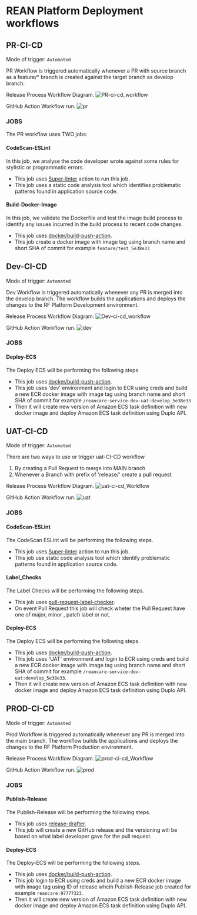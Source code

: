 # REAN Platform Deployment workflows

## PR-CI-CD
Mode of trigger: ```Automated```

 PR Workflow is triggered automatically whenever a PR with source branch as a feature/* branch is created against the target branch as develop branch.
 
 Release Process Workflow Diagram.
 ![PR-ci-cd_workflow](https://github.com/REAN-Foundation/reancare-service/blob/feature/flow_documentation/assets/images/pr-ci-cd_workflow.png?raw=true)
 
 GitHub Action Workflow run.
 ![pr](https://github.com/REAN-Foundation/reancare-service/blob/feature/flow_documentation/assets/images/Pr-ci-cd_example.png?raw=true)
 
### JOBS

 The PR workflow uses TWO jobs:
 
 #### CodeScan-ESLint
  In this job, we analyse the code developer wrote against some rules for stylistic or programmatic errors.
 
  * This job uses [Super-linter](https://github.com/marketplace/actions/super-linter) action to run this job. 
  * This job uses a static code analysis tool which identifies problematic patterns found in application source code.
 
 #### Build-Docker-Image
 In this job, we validate the Dockerfile and test the image build process to identify any issues incurred in the build process to recent code changes.
 
 * This job uses [docker/build-push-action](https://github.com/marketplace/actions/build-and-push-docker-images).  
 * This job create a docker image with image tag using branch name and short SHA of commit for example ```feature/test_5e38e33```



## Dev-CI-CD
Mode of trigger: ```Automated```

Dev Workflow is triggered automatically whenever any PR is merged into the develop branch. The workflow builds the applications and deploys the changes to the RF Platform Development environment.

Release Process Workflow Diagram.
![Dev-ci-cd_workflow](https://github.com/REAN-Foundation/reancare-service/blob/feature/flow_documentation/assets/images/dev-ci-cd_workflow.png?raw=true)

GitHub Action Workflow run.
![dev](https://github.com/REAN-Foundation/reancare-service/blob/feature/flow_documentation/assets/images/Dev-ci-cd_example.png?raw=true)

### JOBS

#### Deploy-ECS
The Deploy ECS will be performing the following steps

* This job uses [docker/build-push-action](https://github.com/marketplace/actions/build-and-push-docker-images).
* This job uses 'dev' environment and login to ECR using creds and build a new ECR docker image with image tag using branch name and short SHA of commit for example ``` /reancare-service-dev-uat:develop_5e38e33 ```
* Then it will create new version of Amazon ECS task definition with new docker image and deploy Amazon ECS task definition using Duplo API.


## UAT-CI-CD
Mode of trigger: ```Automated```

There are two ways to use or trigger uat-CI-CD workflow
1. By creating a Pull Request to merge into MAIN branch
2. Whenever a Branch with prefix of 'release/' create a pull request

Release Process Workflow Diagram.
![uat-ci-cd_Workflow](https://github.com/REAN-Foundation/reancare-service/blob/feature/flow_documentation/assets/images/uat-ci-cd_workflow.png?raw=true)

GitHub Action Workflow run.
![uat](https://github.com/REAN-Foundation/reancare-service/blob/feature/flow_documentation/assets/images/Uat-ci-cd_example.png?raw=true)

### JOBS

#### CodeScan-ESLint
The CodeScan ESLint will be performing the following steps.

* This job uses [Super-linter](https://github.com/marketplace/actions/super-linter) action to run this job.
* This job use static code analysis tool which identify problematic patterns found in application source code.

#### Label_Checks
The Label Checks will be performing the following steps.

* This job uses [pull-request-label-checker](https://github.com/marketplace/actions/label-checker-for-pull-requests).
* On event Pull Request this job will check wheter the Pull Request have one of major, minor , patch label or not. 

#### Deploy-ECS
The Deploy ECS will be performing the following steps.

* This job uses [docker/build-push-action](https://github.com/marketplace/actions/build-and-push-docker-images).
* This job uses 'UAT' environment and login to ECR using creds and build a new ECR docker image with image tag using branch name and short SHA of commit for example ``` /reancare-service-dev-uat:develop_5e38e33 ```. 
* Then it will create new version of Amazon ECS task definition with new docker image and deploy Amazon ECS task definition using Duplo API.


## PROD-CI-CD
Mode of trigger: ```Automated```

Prod Workflow is triggered automatically whenever any PR is merged into the main branch. The workflow builds the applications and deploys the changes to the RF Platform Production environment.

Release Process Workflow Diagram.
![prod-ci-cd_Workflow](https://github.com/REAN-Foundation/reancare-service/blob/feature/flow_documentation/assets/images/PROD-ci-cd_workflow.png?raw=true)

GitHub Action Workflow run.
![prod](https://github.com/REAN-Foundation/reancare-service/blob/feature/flow_documentation/assets/images/prod-ci-cd_example.png?raw=true)

### JOBS

#### Publish-Release
The Publish-Release will be performing the following steps.

* This job uses [release-drafter](https://github.com/release-drafter/release-drafter).
* This job will create a new GitHub release and the versioning will be based on what label developer gave for the pull request.

#### Deploy-ECS
The Deploy-ECS will be performing the following steps.

* This job uses [docker/build-push-action](https://github.com/marketplace/actions/build-and-push-docker-images).
* This job login to ECR using creds and build a new ECR docker image with image tag using ID of release whcih Publish-Release job created for example ``` reancare:97777323 ```.
* Then it will create new version of Amazon ECS task definition with new docker image and deploy Amazon ECS task definition using Duplo API.
